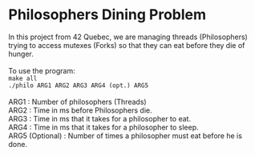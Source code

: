 <html>
	<body>
		<h1>Philosophers Dining Problem</h1>
		<p>
			In this project from 42 Quebec, we are managing threads 
			(Philosophers) trying to access mutexes (Forks) 
			so that they can eat before they die of hunger.
			</br>
			</br>
			To use the program: 
			</br>
			<code>make all</code>
			</br>
			<code>./philo ARG1 ARG2 ARG3 ARG4 (opt.) ARG5</code>
			</br>
			</br>
			ARG1 : Number of philosophers (Threads) </br>
			ARG2 : Time in ms before Philosophers die.</br>
			ARG3 : Time in ms that it takes for a philosopher to eat.</br>
			ARG4 : Time in ms that it takes for a philosopher to sleep.</br>
			ARG5 (Optional) : Number of times a philosopher must eat before he is done.
		</p>
	</body>
</html>
